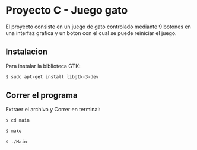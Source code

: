 # Proyecto C - Juego gato

El proyecto consiste en un juego de gato controlado 
mediante 9 botones en una interfaz grafica y un boton 
con el cual se puede reiniciar el juego.

## Instalacion

Para instalar la biblioteca GTK:

```bash
$ sudo apt-get install libgtk-3-dev
```

## Correr el programa

Extraer el archivo y Correr en terminal:

```bash
$ cd main

$ make

$ ./Main
```
